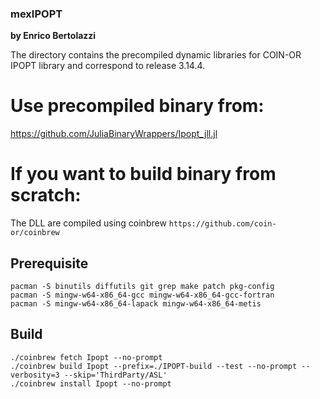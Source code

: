### mexIPOPT
**by Enrico Bertolazzi**

The directory contains the precompiled dynamic libraries for COIN-OR IPOPT library
and correspond to release 3.14.4.

Use precompiled binary from:
===========================

https://github.com/JuliaBinaryWrappers/Ipopt_jll.jl


If you want to build binary from scratch:
=========================================

The DLL are compiled using coinbrew `https://github.com/coin-or/coinbrew`

Prerequisite
------------

~~~
pacman -S binutils diffutils git grep make patch pkg-config
pacman -S mingw-w64-x86_64-gcc mingw-w64-x86_64-gcc-fortran
pacman -S mingw-w64-x86_64-lapack mingw-w64-x86_64-metis
~~~

Build
-----

~~~
./coinbrew fetch Ipopt --no-prompt
./coinbrew build Ipopt --prefix=./IPOPT-build --test --no-prompt --verbosity=3 --skip='ThirdParty/ASL' 
./coinbrew install Ipopt --no-prompt
~~~

